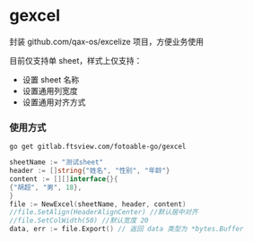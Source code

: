 # gexcel

封装 github.com/qax-os/excelize 项目，方便业务使用

目前仅支持单 sheet，样式上仅支持：
* 设置 sheet 名称
* 设置通用列宽度
* 设置通用对齐方式

### 使用方式
`go get gitlab.ftsview.com/fotoable-go/gexcel`
```go
sheetName := "测试sheet"
header := []string{"姓名", "性别", "年龄"}
content := [][]interface{}{
{"胡超", "男", 18},
}
file := NewExcel(sheetName, header, content)
//file.SetAlign(HeaderAlignCenter) //默认居中对齐
//file.SetColWidth(50) //默认宽度 20
data, err := file.Export() // 返回 data 类型为 *bytes.Buffer
```
